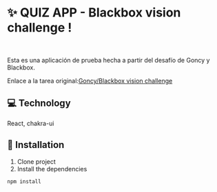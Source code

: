 # ✨ QUIZ APP - Blackbox vision challenge !

<br>

Esta es una aplicación de prueba hecha a partir del desafío de Goncy y Blackbox.

Enlace a la tarea original:[Goncy/Blackbox vision challenge](https://github.com/goncy/blackbox-vision-challenge)

## 💻 Technology

React, chakra-ui

## 🚀 Installation

1. Clone project
2. Install the dependencies
```bash
npm install
```
